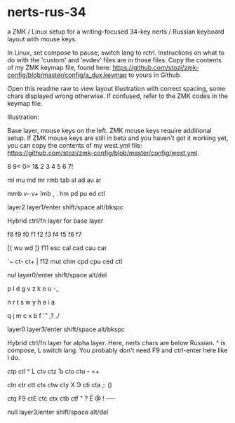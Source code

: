 # nerts-rus-34
a ZMK / Linux setup for a writing-focused 34-key nerts / Russian keyboard layout with mouse keys.

In Linux, set compose to pause, switch lang to rctrl.
Instructions on what to do with the 'custom' and 'evdev' files are in those files. Copy the contents of my ZMK keymap file, found here: https://github.com/stozi/zmk-config/blob/master/config/a_dux.keymap to yours in Github. 

Open this readme raw to view layout illustration with correct spacing, some chars displayed wrong otherwise. If confused, refer to the ZMK codes in the keymap file.

Illustration:

Base layer, mouse keys on the left. ZMK mouse keys require additional setup. If ZMK mouse keys are still in beta and you haven't got it working yet, you can copy the contents of my west.yml file: https://github.com/stozi/zmk-config/blob/master/config/west.yml.

8   9<  0>  1&  2     3   4   5   6   7!

ml  mu  md  mr  rmb   tab al  ad  au  ar

mmb v-  v+  lmb ,     .   hm  pd  pu  ed
                ctl

layer2 layer1/enter  shift/space alt/bkspc   
               

Hybrid ctrl/fn layer for base layer

f8  f9  f0  f1  f2    f3  f4  f5  f6  f7

[{  wu  wd  ]}  f11   esc cal cad cau car

`~  ct- ct+ \|  f12   mut chm cpd cpu ced
                ctl

nul layer0/enter  shift/space alt/del   


p   l   d   g   v     z   k   o   u   -_

n   r   t   s   w     y   h   e   i   a

q   j   m   c   x     b   f   '"  ,?  ./

layer0 layer3/enter  shift/space alt/bkspc   


Hybrid ctrl/fn layer for alpha layer. Here, nerts chars are below Russian. ^ is compose, L switch lang. You probably don't need F9 and ctrl-enter here like I do.

ctp ctl ^   L   ctv   ctz Ъ   cto ctu -
                          =+

ctn ctr ctt cts ctw   cty X   Э   cti cta
                          ;:  ()

ctq F9  ctE  ctc ctx   ctb ctf "   ?   Ё
                               @   !   –—

null layer3/enter  shift/space alt/del   

